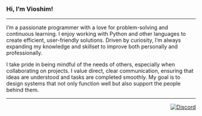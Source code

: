 ### Hi, I’m Vioshim!
---
I’m a passionate programmer with a love for problem-solving and continuous learning. I enjoy working with Python and other languages to create efficient, user-friendly solutions. Driven by curiosity, I’m always expanding my knowledge and skillset to improve both personally and professionally.

I take pride in being mindful of the needs of others, especially when collaborating on projects. I value direct, clear communication, ensuring that ideas are understood and tasks are completed smoothly. My goal is to design systems that not only function well but also support the people behind them.

---

<p align="right">
  <a href='https://discord.gg/wWEfXeu6jW' target='_blank'>
    <img alt="Discord" src="https://img.shields.io/discord/1196879060173852702?style=social&logo=discord&label=Support%20Server">
  </a>
</p>
